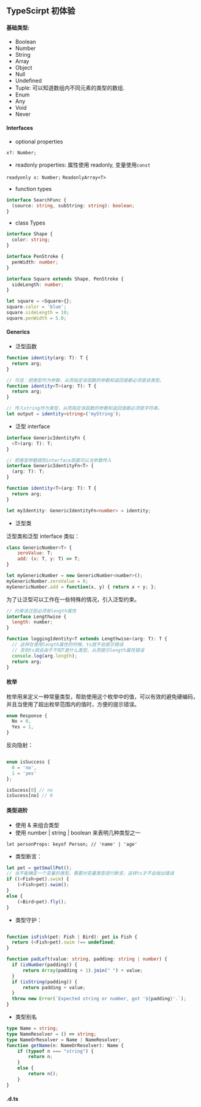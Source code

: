 ## TypeScirpt 初体验

#### 基础类型:

* Boolean
* Number
* String
* Array
* Object
* Null
* Undefined
* Tuple: 可以知道数组内不同元素的类型的数组.
* Enum
* Any
* Void
* Never

#### Interfaces

* optional properties

`x?: Number;`

* readonly properties: 属性使用 readonly, 变量使用`const`

`readyonly x: Number;`
`ReadonlyArray<T>`

* function types

```typescript
interface SearchFunc {
  (source: string, subString: string): boolean;
}
```

* class Types

```ts
interface Shape {
  color: string;
}

interface PenStroke {
  penWidth: number;
}

interface Square extends Shape, PenStroke {
  sideLength: number;
}

let square = <Square>{};
square.color = 'blue';
square.sideLength = 10;
square.penWidth = 5.0;
```

#### Generics

* 泛型函数

```ts
function identity(arg: T): T {
  return arg;
}

// 可选：把类型作为参数，从而指定该函数的参数和返回值都必须是该类型。
function identity<T>(arg: T): T {
  return arg;
}

// 传入string作为类型，从而指定该函数的参数和返回值都必须是字符串。
let output = identity<string>('myString');
```

* 泛型 interface

```ts
interface GenericIdentityFn {
  <T>(arg: T): T;
}

// 把类型参数提到interface层面可以当参数传入
interface GenericIdentityFn<T> {
  (arg: T): T;
}

function identity<T>(arg: T): T {
  return arg;
}

let myIdentity: GenericIdentityFn<number> = identity;
```

* 泛型类

泛型类和泛型 interface 类似：

```js
class GenericNumber<T> {
    zeroValue: T;
    add: (x: T, y: T) => T;
}

let myGenericNumber = new GenericNumber<number>();
myGenericNumber.zeroValue = 0;
myGenericNumber.add = function(x, y) { return x + y; };
```

为了让泛型可以工作在一些特殊的情况，引入泛型约束。

```js
// 约束该泛型必须有length属性
interface Lengthwise {
  length: number;
}

function loggingIdentity<T extends Lengthwise>(arg: T): T {
  // 这样在使用length属性的时候，ts就不会提示错误
  // 否则ts就会由于不知T是什么类型，从而提示length属性错误
  console.log(arg.length);
  return arg;
}
```

#### 枚举

枚举用来定义一种常量类型，帮助使用这个枚举中的值，可以有效的避免硬编码，
并且当使用了超出枚举范围内的值时，方便的提示错误。

```ts
enum Response {
  No = 0,
  Yes = 1,
}
```
反向隐射：

```ts

enum isSuccess {
  0 = 'no',
  1 = 'yes'
};

isSucess[0] // no
isSucess[no] // 0

```


#### 类型进阶


* 使用 & 来组合类型
* 使用 number | string | boolean 来表明几种类型之一

```
let personProps: keyof Person; // 'name' | 'age'
```

* 类型断言：

```ts
let pet = getSmallPet();
// 当不能确定一个变量的类型，需要对变量类型进行断言，这样ts才不会抛出错误
if ((<Fish>pet).swim) {
    (<Fish>pet).swim();
}
else {
    (<Bird>pet).fly();
}
```

* 类型守护：

```ts

function isFish(pet: Fish | Bird): pet is Fish {
  return (<Fish>pet).swim !== undefined;
}

function padLeft(value: string, padding: string | number) {
  if (isNumber(padding)) {
      return Array(padding + 1).join(" ") + value;
  }
  if (isString(padding)) {
      return padding + value;
  }
  throw new Error(`Expected string or number, got '${padding}'.`);
}
```


* 类型别名

```ts
type Name = string;
type NameResolver = () => string;
type NameOrResolver = Name | NameResolver;
function getName(n: NameOrResolver): Name {
    if (typeof n === "string") {
        return n;
    }
    else {
        return n();
    }
}
```


#### .d.ts

